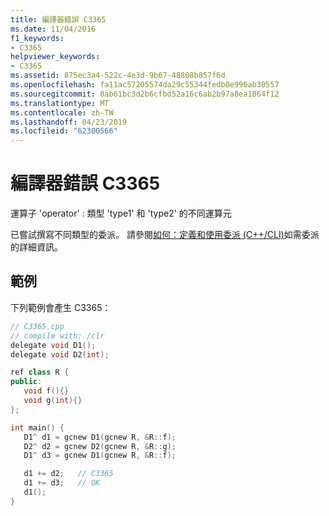 ```yaml
---
title: 編譯器錯誤 C3365
ms.date: 11/04/2016
f1_keywords:
- C3365
helpviewer_keywords:
- C3365
ms.assetid: 875ec3a4-522c-4e3d-9b67-48808b857f6d
ms.openlocfilehash: fa11ac57205574da29c55344fedb0e996ab30557
ms.sourcegitcommit: 0ab61bc3d2b6cfbd52a16c6ab2b97a8ea1864f12
ms.translationtype: MT
ms.contentlocale: zh-TW
ms.lasthandoff: 04/23/2019
ms.locfileid: "62300566"
---
```

# <a name="compiler-error-c3365"></a>編譯器錯誤 C3365

運算子 'operator' : 類型 'type1' 和 'type2' 的不同運算元

已嘗試撰寫不同類型的委派。  請參閱[如何：定義和使用委派 (C++/CLI)](../../dotnet/how-to-define-and-use-delegates-cpp-cli.md)如需委派的詳細資訊。

## <a name="example"></a>範例

下列範例會產生 C3365：

```cpp
// C3365.cpp
// compile with: /clr
delegate void D1();
delegate void D2(int);

ref class R {
public:
   void f(){}
   void g(int){}
};

int main() {
   D1^ d1 = gcnew D1(gcnew R, &R::f);
   D2^ d2 = gcnew D2(gcnew R, &R::g);
   D1^ d3 = gcnew D1(gcnew R, &R::f);

   d1 += d2;   // C3365
   d1 += d3;   // OK
   d1();
}
```